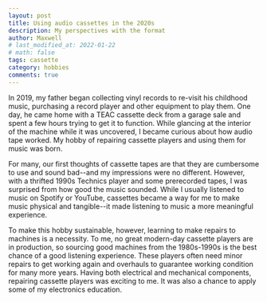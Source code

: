 ```yaml
---
layout: post
title: Using audio cassettes in the 2020s
description: My perspectives with the format
author: Maxwell
# last_modified_at: 2022-01-22
# math: false
tags: cassette
category: hobbies
comments: true
---
```


In 2019, my father began collecting vinyl records to re-visit his childhood music, purchasing a record player and other equipment to play them. One day, he came home with a TEAC cassette deck from a garage sale and spent a few hours trying to get it to function. While glancing at the interior of the machine while it was uncovered, I became curious about how audio tape worked. My hobby of repairing cassette players and using them for music was born.

For many, our first thoughts of cassette tapes are that they are cumbersome to use and sound bad--and my impressions were no different. However, with a thrifted 1990s Technics player and some prerecorded tapes, I was surprised from how good the music sounded. While I usually listened to music on Spotify or YouTube, cassettes became a way for me to make music physical and tangible--it made listening to music a more meaningful experience.  

To make this hobby sustainable, however, learning to make repairs to machines is a necessity. To me, no great modern-day cassette players are in production, so sourcing good machines from the 1980s-1990s is the best chance of a good listening experience. These players often need minor repairs to get working again and overhauls to guarantee working condition for many more years. Having both electrical and mechanical components, repairing cassette players was exciting to me. It was also a chance to apply some of my electronics education.
